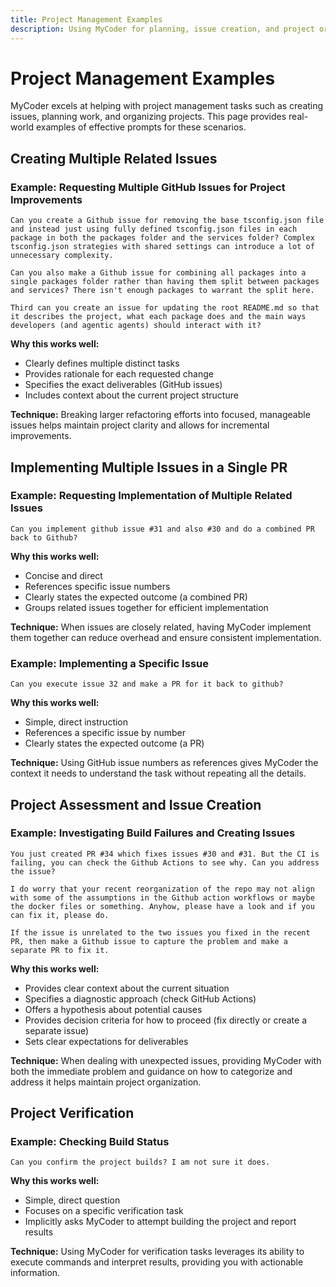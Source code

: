 ```yaml
---
title: Project Management Examples
description: Using MyCoder for planning, issue creation, and project organization
---
```


# Project Management Examples

MyCoder excels at helping with project management tasks such as creating issues, planning work, and organizing projects. This page provides real-world examples of effective prompts for these scenarios.

## Creating Multiple Related Issues

### Example: Requesting Multiple GitHub Issues for Project Improvements

```
Can you create a Github issue for removing the base tsconfig.json file and instead just using fully defined tsconfig.json files in each package in both the packages folder and the services folder? Complex tsconfig.json strategies with shared settings can introduce a lot of unnecessary complexity.

Can you also make a Github issue for combining all packages into a single packages folder rather than having them split between packages and services? There isn't enough packages to warrant the split here.

Third can you create an issue for updating the root README.md so that it describes the project, what each package does and the main ways developers (and agentic agents) should interact with it?
```

**Why this works well:**
- Clearly defines multiple distinct tasks
- Provides rationale for each requested change
- Specifies the exact deliverables (GitHub issues)
- Includes context about the current project structure

**Technique:** Breaking larger refactoring efforts into focused, manageable issues helps maintain project clarity and allows for incremental improvements.

## Implementing Multiple Issues in a Single PR

### Example: Requesting Implementation of Multiple Related Issues

```
Can you implement github issue #31 and also #30 and do a combined PR back to Github?
```

**Why this works well:**
- Concise and direct
- References specific issue numbers
- Clearly states the expected outcome (a combined PR)
- Groups related issues together for efficient implementation

**Technique:** When issues are closely related, having MyCoder implement them together can reduce overhead and ensure consistent implementation.

### Example: Implementing a Specific Issue

```
Can you execute issue 32 and make a PR for it back to github?
```

**Why this works well:**
- Simple, direct instruction
- References a specific issue by number
- Clearly states the expected outcome (a PR)

**Technique:** Using GitHub issue numbers as references gives MyCoder the context it needs to understand the task without repeating all the details.

## Project Assessment and Issue Creation

### Example: Investigating Build Failures and Creating Issues

```
You just created PR #34 which fixes issues #30 and #31. But the CI is failing, you can check the Github Actions to see why. Can you address the issue?

I do worry that your recent reorganization of the repo may not align with some of the assumptions in the Github action workflows or maybe the docker files or something. Anyhow, please have a look and if you can fix it, please do.

If the issue is unrelated to the two issues you fixed in the recent PR, then make a Github issue to capture the problem and make a separate PR to fix it.
```

**Why this works well:**
- Provides clear context about the current situation
- Specifies a diagnostic approach (check GitHub Actions)
- Offers a hypothesis about potential causes
- Provides decision criteria for how to proceed (fix directly or create a separate issue)
- Sets clear expectations for deliverables

**Technique:** When dealing with unexpected issues, providing MyCoder with both the immediate problem and guidance on how to categorize and address it helps maintain project organization.

## Project Verification

### Example: Checking Build Status

```
Can you confirm the project builds? I am not sure it does.
```

**Why this works well:**
- Simple, direct question
- Focuses on a specific verification task
- Implicitly asks MyCoder to attempt building the project and report results

**Technique:** Using MyCoder for verification tasks leverages its ability to execute commands and interpret results, providing you with actionable information.
